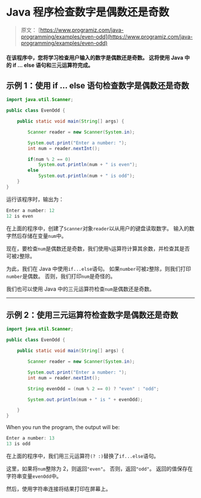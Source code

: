 # Java 程序检查数字是偶数还是奇数

> 原文： [https://www.programiz.com/java-programming/examples/even-odd](https://www.programiz.com/java-programming/examples/even-odd)

#### 在该程序中，您将学习检查用户输入的数字是偶数还是奇数。 这将使用 Java 中的 if ... else 语句和三元运算符完成。

## 示例 1：使用 if ... else 语句检查数字是偶数还是奇数

```java
import java.util.Scanner;

public class EvenOdd {

    public static void main(String[] args) {

        Scanner reader = new Scanner(System.in);

        System.out.print("Enter a number: ");
        int num = reader.nextInt();

        if(num % 2 == 0)
            System.out.println(num + " is even");
        else
            System.out.println(num + " is odd");
    }
}
```

运行该程序时，输出为：

```java
Enter a number: 12
12 is even
```

在上面的程序中，创建了`Scanner`对象`reader`以从用户的键盘读取数字。 输入的数字然后存储在变量`num`中。

现在，要检查`num`是偶数还是奇数，我们使用`%`运算符计算其余数，并检查其是否可被`2`整除。

为此，我们在 Java 中使用`if...else`语句。 如果`number`可被`2`整除，则我们打印`number`是偶数。 否则，我们打印`num`是奇怪的。

我们也可以使用 Java 中的三元运算符检查`num`是偶数还是奇数。

* * *

## 示例 2：使用三元运算符检查数字是偶数还是奇数

```java
import java.util.Scanner;

public class EvenOdd {

    public static void main(String[] args) {

        Scanner reader = new Scanner(System.in);

        System.out.print("Enter a number: ");
        int num = reader.nextInt();

        String evenOdd = (num % 2 == 0) ? "even" : "odd";

        System.out.println(num + " is " + evenOdd);

    }
}
```

When you run the program, the output will be:

```java
Enter a number: 13
13 is odd
```

在上面的程序中，我们用三元运算符`(? :)`替换了`if...else`语句。

这里，如果将`num`整除为 2，则返回`"even"`。 否则，返回`"odd"`。 返回的值保存在字符串变量`evenOdd`中。

然后，使用字符串连接将结果打印在屏幕上。